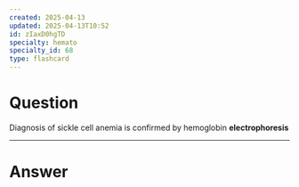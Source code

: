 ```yaml
---
created: 2025-04-13
updated: 2025-04-13T10:52
id: zIaxD0hgTD
specialty: hemato
specialty_id: 68
type: flashcard
---
```


# Question
Diagnosis of sickle cell anemia is confirmed by hemoglobin **electrophoresis**

---

# Answer
